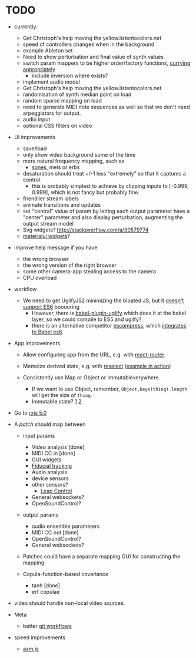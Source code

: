 # TODO

* currently:
  * Get Christoph's help moving the yellow.listentocolors.net
  * speed of controllers changes when in the background
  * example Ableton set
  * Need to show perturbation and final value of synth values
  * switch param mappers to be higher order/factory functions,
    [currying](https://web.archive.org/web/20140714014530/http://hughfdjackson.com/javascript/why-curry-helps) [appropriately](http://ramdajs.com/docs/#expand)
    * include inversion where exists?
  * implement audio model
  * Get Christoph's help moving the yellow.listentocolors.net
  * randomisation of synth median point on load
  * random sparse mapping on load
  * need to generate MIDI note sequences as well so that we don't need arpeggiators for output.
  * audio input
  * optional CSS filters on video

* UI improvements
  * save/load
  * only show video background some of the time
  * more natural frequency mapping, such as
    * [sones](http://www.icad.org/Proceedings/2006/FergusonCabrera2006.pdf), mels or erbs
  * desaturation should treat +/-1 less "extremely" so that it captures a control.
    * this is probably simplest to achieve by clipping inputs to [-0.999, 0.999], which is not fancy but probably fine.
  * friendlier stream labels
  * animate transitions and updates
  * set "central" value of param by letting each output parameter have a "center" parameter and also display perturbation, augmenting the output stream model
  * Svg widgets? http://stackoverflow.com/a/30579774
  * [materialui widgets](http://www.material-ui.com/#/components/slider)?

* improve help message if you have

  * the wrong browser
  * the wrong version of the right browser
  * some other camera-app stealing access to the camera
  * CPU overload

* workflow

  * We need to get UglifyJS2 minimizing the bloated JS, but it [doesn't support ES6](https://github.com/mishoo/UglifyJS2/issues/448) booooring
    * However, there is [babel-plugin-uglify](https://www.npmjs.com/package/babel-plugin-uglify) which does it at the babel layer, so we could compile to ES5 and uglify?
    * there is an alternative competitor [escompress](https://github.com/escompress/escompress), which [integrates to Babel es6](https://github.com/escompress/babel-preset-escompress).

* App improvements
  * Allow configuring app from the URL, e.g. with [react-router](https://github.com/reactjs/react-router)
  * Memoize derived state, e.g. with [reselect](https://github.com/reactjs/reselect) ([example in action](http://redux.js.org/docs/recipes/ComputingDerivedData.html))
  * Consistently use Map or Object or Immutableverywhere.

    * If we want to use Object, remember, ``Object.keys(thing).length`` will get the size of ``thing``.
    * Immutable state? [1](https://facebook.github.io/react/docs/advanced-performance.html) [2](https://blog.risingstack.com/the-react-js-way-flux-architecture-with-immutable-js/)

* Go to [rxjs 5.0](https://github.com/ReactiveX/RxJS)
* A *patch* should map between

    * input params

        * Video analysis [done]
        * MIDI CC in [done]
        * GUI widgets
        * [Fiducial tracking](https://github.com/mkalten/reacTIVision/tree/master/ext/libfidtrack)
        * Audio analysis
        * device sensors
        * other sensors?
          * [Leap Control](https://developer.leapmotion.com/getting-started/javascript)
        * General websockets?
        * OpenSoundControl?

    * output params

      * audio ensemble parameters
      * MIDI CC out [done]
      * OpenSoundControl?
      * General websockets?

    * Patches could have a separate mapping GUI for constructing the mapping
    * Copula-function-based covariance

      * tanh [done]
      * erf copulae

* video should handle non-local video sources.
* Meta

    * better [git workflows](http://www.toptal.com/git/git-workflows-for-pros-a-good-git-guide)

* speed improvements

  * [asm.js](http://www.slideshare.net/fitc_slideshare/leveraging-asmjsclientside)
